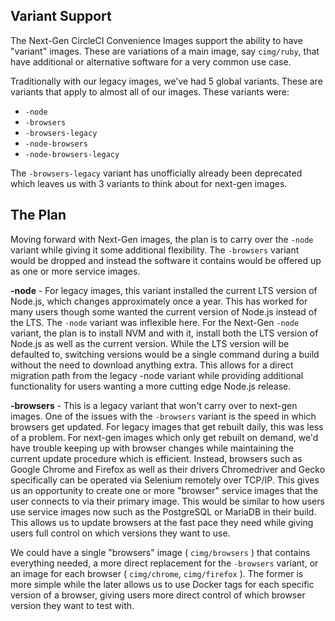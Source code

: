 ## Variant Support

The Next-Gen CircleCI Convenience Images support the ability to have "variant" images.
These are variations of a main image, say `cimg/ruby`, that have additional or alternative software for a very common use case.

Traditionally with our legacy images, we've had 5 global variants.
These are variants that apply to almost all of our images.
These variants were:

- `-node`
- `-browsers`
- `-browsers-legacy`
- `-node-browsers`
- `-node-browsers-legacy`

The `-browsers-legacy` variant has unofficially already been deprecated which leaves us with 3 variants to think about for next-gen images.


## The Plan

Moving forward with Next-Gen images, the plan is to carry over the `-node` variant while giving it some additional flexibility.
The `-browsers` variant would be dropped and instead the software it contains would be offered up as one or more service images.

**-node** - For legacy images, this variant installed the current LTS version of Node.js, which changes approximately once a year.
This has worked for many users though some wanted the current version of Node.js instead of the LTS.
The `-node` variant was inflexible here.
For the Next-Gen `-node` variant, the plan is to install NVM and with it, install both the LTS version of Node.js as well as the current version.
While the LTS version will be defaulted to, switching versions would be a single command during a build without the need to download anything extra.
This allows for a direct migration path from the legacy -node variant while providing additional functionality for users wanting a more cutting edge Node.js release.

**-browsers** - This is a legacy variant that won't carry over to next-gen images.
One of the issues with the `-browsers` variant is the speed in which browsers get updated.
For legacy images that get rebuilt daily, this was less of a problem.
For next-gen images which only get rebuilt on demand, we'd have trouble keeping up with browser changes while maintaining the current update procedure which is efficient.
Instead, browsers such as Google Chrome and Firefox as well as their drivers Chromedriver and Gecko specifically can be operated via Selenium remotely over TCP/IP.
This gives us an opportunity to create one or more "browser" service images that the user connects to via their primary image.
This would be similar to how users use service images now such as the PostgreSQL or MariaDB in their build.
This allows us to update browsers at the fast pace they need while giving users full control on which versions they want to use.

We could have a single "browsers" image ( `cimg/browsers` ) that contains everything needed, a more direct replacement for the `-browsers` variant, or an image for each browser ( `cimg/chrome`, `cimg/firefox` ).
The former is more simple while the later allows us to use Docker tags for each specific version of a browser, giving users more direct control of which browser version they want to test with.
